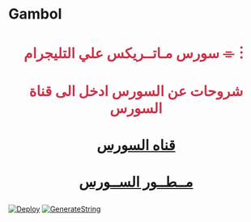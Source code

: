 # Gambol

# <p align="center" style="color:#cb3349" >سورس مـاتــريكس علي التليجرام ⌯︙

# <p align="center" style="color:#cb3349" > شروحات عن السورس ادخل الى قناة السورس

# <p align="center" style="color:#cb3349" > [قناه السورس](https://telegram.me/G8_01) <br>

 
# <p align="center" style="color:#cb3349" > [مــطــور الســورس](https://telegram.me/G8_M_L) <br>
 

[![Deploy](https://www.herokucdn.com/deploy/button.svg)](https://heroku.com/deploy?template=https://github.com/Gambol00/music-gambol)
[![GenerateString](https://img.shields.io/badge/repl.it-generateString-yellowgreen)](https://replit.com/@vorcl/generatestringsession#Ufo.py)
